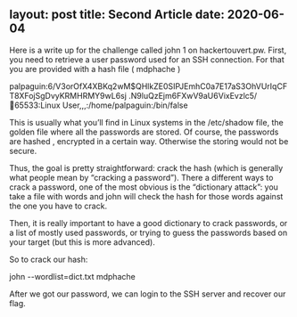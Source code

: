 layout: post
title:  Second Article
date:   2020-06-04
---
Here is a write up for the challenge called john 1 on hackertouvert.pw. 
First, you need to retrieve a user password used for an SSH connection. For that you are provided with a hash file ( mdphache )

palpaguin:$6$/V3orOfX4XBKq2wM$QHlkZE0SIPJEmhC0a7E17aS3OhVUrIqCFT8XFojSgDvyKRMHRMY9wL6sj
.N9luQzEjm6FXwV9aU6VixEvzlc5/:100:65533:Linux User,,,:/home/palpaguin:/bin/false

This is usually what you’ll find in Linux systems in the /etc/shadow file, the golden file where all the passwords are stored. Of course, the passwords are hashed , encrypted in a certain way. Otherwise the storing would not be secure.

Thus, the goal is pretty straightforward: crack the hash (which is generally what people mean by “cracking a password”). There a different ways to crack a password, one of the most obvious is the “dictionary attack”: you take a file with words and john will check the hash for those words against the one you have to crack.


Then, it is really important to have a good dictionary to crack passwords, or a list of mostly used passwords, or trying to guess the passwords based on your target (but this is more advanced).


So to crack our hash:

john --wordlist=dict.txt mdphache


After we got our password, we can login to the SSH server and recover our flag.